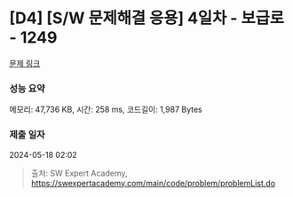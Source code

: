 # [D4] [S/W 문제해결 응용] 4일차 - 보급로 - 1249 

[문제 링크](https://swexpertacademy.com/main/code/problem/problemDetail.do?contestProbId=AV15QRX6APsCFAYD) 

### 성능 요약

메모리: 47,736 KB, 시간: 258 ms, 코드길이: 1,987 Bytes

### 제출 일자

2024-05-18 02:02



> 출처: SW Expert Academy, https://swexpertacademy.com/main/code/problem/problemList.do